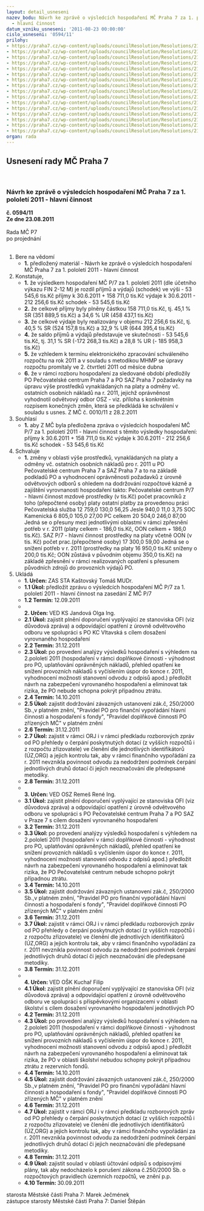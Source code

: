 ```yaml
---
layout: detail_usneseni
nazev_bodu: Návrh ke zprávě o výsledcích hospodaření MČ Praha 7 za 1. pololetí 2011
  - hlavní činnost
datum_vzniku_usneseni: '2011-08-23 00:00:00'
cislo_usneseni: '0594/11'
prilohy:
- https://praha7.cz/wp-content/uploads/councilResolution/Resolutions/21431/39-11-(1)2q2011rada.doc
- https://praha7.cz/wp-content/uploads/councilResolution/Resolutions/21431/39-11-(2)fondy2q2011.doc
- https://praha7.cz/wp-content/uploads/councilResolution/Resolutions/21431/39-11-(3)inv_za_1__pololet%c3%ad_2011.doc
- https://praha7.cz/wp-content/uploads/councilResolution/Resolutions/21431/39-11-(4)v%c3%bdsledky_hospoda%c5%99en%c3%ad_po_za_1__pololet%c3%ad_2011_-_tabulka.doc
- https://praha7.cz/wp-content/uploads/councilResolution/Resolutions/21431/39-11-(5)rozbor_po_mimo_%c5%a1kol_za_1__pololet%c3%ad_2011.doc
- https://praha7.cz/wp-content/uploads/councilResolution/Resolutions/21431/39-11-(6.1)bilance%c4%8derven11verzefv.xls
- https://praha7.cz/wp-content/uploads/councilResolution/Resolutions/21431/39-11-(6.2)v%c3%bddaje%c4%8derven11.xls
- https://praha7.cz/wp-content/uploads/councilResolution/Resolutions/21431/39-11-(6.3)p%c5%99%c3%adjmy%c4%8derven11.xls
- https://praha7.cz/wp-content/uploads/councilResolution/Resolutions/21431/39-11-(6.4)%c4%8derp%c3%a1n%c3%ad_kapit%c3%a1lov%c3%bdch_v%c3%bddaj%c5%af_v_1_pololet%c3%ad_2011.xls
- https://praha7.cz/wp-content/uploads/councilResolution/Resolutions/21431/39-11-(7)rozbor_po_z%c5%a1_a_m%c5%a1_1__pololet%c3%ad__2011.doc
- https://praha7.cz/wp-content/uploads/councilResolution/Resolutions/21431/39-11-(8)rozbory_po_m%c5%a1_z%c5%a1_ii_q.doc
- https://praha7.cz/wp-content/uploads/councilResolution/Resolutions/21431/39-11-(9.1)zhodnocen%c3%adkc_vltavsk%c3%a1.pdf
- https://praha7.cz/wp-content/uploads/councilResolution/Resolutions/21431/39-11-(9.2)zhodnocen%c3%adpo_pc.pdf
- https://praha7.cz/wp-content/uploads/councilResolution/Resolutions/21431/39-11-(9.3)zhodnocen%c3%adpo_saz.pdf
- https://praha7.cz/wp-content/uploads/councilResolution/Resolutions/21431/39-11-usneseni0010_11z.doc
- https://praha7.cz/wp-content/uploads/councilResolution/Resolutions/21431/39-11-2q11zaa.doc
organ: rada
---
```

<div id="ucUsn_pList" class="usn">
	<span><h2>Usnesení rady MČ Praha 7 </h2>
<br></span><div class="standBody">
<span><h3>Návrh ke zprávě o výsledcích hospodaření MČ Praha 7 za 1. pololetí 2011 - hlavní činnost</h3></span><div class="center">
		<strong>č. 0594/11</strong><br>
	</div>
<div class="center">
		<strong>Ze dne 23.08.2011</strong><br><br>
	</div>Rada MČ P7<br> po projednání<br><br><ol>
<li>Bere na vědomí<ul><li>
<strong>1.</strong> předložený materiál - Návrh ke zprávě o výsledcích hospodaření MČ Praha 7 za 1. pololetí 2011 - hlavní činnost</li></ul>
</li>
<li>Konstatuje,<ul>
<li>
<strong>1.</strong> že výsledkem hospodaření MČ P/7 za 1. pololetí 2011 (dle účetního výkazu FIN 2-12 M) je rozdíl příjmů a výdajů (schodek) ve výši 	 -       53 545,6 tis.Kč  příjmy k 30.6.2011   	+    158 711,0 tis.Kč                                                 výdaje k 30.6.2011  	-    212 256,6 tis.Kč                                                                    schodek  	                      -       53 545,6 tis.Kč</li>
<li>
<strong>2.</strong> že celkové příjmy byly plněny částkou 158 711,0 tis.Kč, tj. 45,1  % SR (351 889,5 tis.Kč) a 34,6  % UR (458 437,1 tis.Kč)</li>
<li>
<strong>3.</strong> že celkové výdaje byly realizovány v objemu 212 256,6 tis.Kč, tj. 40,5 % SR (524 157,8 tis.Kč) a 32,9 % UR (644 395,4 tis.Kč)</li>
<li>
<strong>4.</strong> že saldo příjmů a výdajů  představuje ve skutečnosti  -  53 545,6 tis.Kč, tj. 31,1 % SR (-172 268,3 tis.Kč) a 28,8 % UR (- 185 958,3 tis.Kč) </li>
<li>
<strong>5.</strong> že vzhledem  k  termínu elektronického zpracování schváleného rozpočtu na rok 2011 a v souladu s  metodikou  MHMP se úpravy rozpočtu promítaly ve 2. čtvrtletí 2011 od měsíce dubna</li>
<li>
<strong>6.</strong> že v rámci rozboru hospodaření za sledované období předložily PO Pečovatelské centrum Praha 7 a PO SAZ Praha 7 požadavky na úpravu výše prostředků vynakládaných na platy a odměny vč. ostatních osobních nákladů na r. 2011, jejichž oprávněnost vyhodnotil odvětvový odbor OSZ - viz. příloha s konkrétním rozpisem konečných změn, která se předkládá ke schválení v souladu s usnes. Z MČ č. 0010/11 z 28.2.2011</li>
</ul>
</li>
<li>Souhlasí<ul><li>
<strong>1.</strong> aby Z MČ byla předložena zpráva o výsledcích hospodaření MČ P/7 za 1. pololetí 2011 - hlavní činnost s těmito výsledky hospodaření:                                                příjmy k 30.6.2011   	+    158 711,0 tis.Kč                                                              výdaje k 30.6.2011  	-    212 256,6 tis.Kč                                                           schodek  	                      -       53 545,6 tis.Kč</li></ul>
</li>
<li>Schvaluje<ul><li>
<strong>1.</strong> změny  v oblasti výše prostředků, vynakládaných na platy a odměny vč. ostatních osobních nákladů pro r. 2011 u  PO Pečovatelské centrum Praha 7 a SAZ Praha 7 a to na základě podkladů PO a vyhodnocení oprávněnosti požadavků z úrovně odvětvových odborů s ohledem na dodržování rozpočtové kázně a zajištění vyrovnanosti hospodaření takto:                                                                          Pečovatelské centrum P/7 - hlavní činnost                                                                 mzdové prostředky (v tis.Kč)	                                                  počet pracovníků  z toho	                                                                                   (přepočtené osoby) platy	                                  ostatní platby za provedenou práci                Pečovatelská služba   12 759,0   	130,0	                                      56,25  Jesle                                940,0	              11,0	                                        3,75  SOC Kamenická          6 805,0	            105,0	                                      27,00     PC celkem                  20 504,0	             246,0	                                      87,00 Jedná se o přesuny mezi jednotlivými oblastmi v rámci zpřesnění potřeb v r. 2011 (platy celkem - 186,0 tis.Kč, OON celkem + 186,0 tis.Kč).                                                SAZ P/7 - hlavní činnost                                                                                           prostředky na platy včetně OON (v tis. Kč)              počet prac.(přepočtené osoby)               17 300,0	                                                                                                  59,00  Jedná se o snížení potřeb v r. 2011 (prostředky na platy 16 950,0 tis.Kč sníženy o 200,0 tis.Kč; OON zůstává  v původním objemu 350,0 tis.Kč) na základě zpřesnění v rámci realizovaných opatření s přesunem původních zdrojů do provozních výdajů PO.            	</li></ul>
</li>
<li>Ukládá<ul>
<li>
<strong>1. Určen: </strong>ZAS STA Kaštovský Tomáš MUDr.</li>
<li>
<strong>1.1 Úkol: </strong>předložit zprávu o výsledcích hospodaření MČ P/7 za 1. pololetí 2011 - hlavní činnost na zasedání Z MČ P/7</li>
<li>
<strong>1.2 Termín: </strong>12.09.2011</li>
<li>
<strong><br>2. Určen: </strong>VED KS Jandová Olga Ing.</li>
<li>
<strong>2.1 Úkol: </strong>zajistit plnění doporučení vyplývající ze stanoviska OFI (viz důvodová zpráva) a odpovídající opatření z úrovně odvětvového odboru ve spolupráci s PO KC Vltavská s cílem dosažení vyrovnaného hospodaření</li>
<li>
<strong>2.2 Termín: </strong>31.12.2011</li>
<li>
<strong>2.3 Úkol: </strong>po provedení analýzy výsledků hospodaření s výhledem na 2.pololetí 2011 (hospodaření v rámci doplňkové činnosti - výhodnost pro PO, uplatňování oprávněných nákladů, přehled opatření ke snížení provozních nákladů s vyčíslením úspor do konce r. 2011, vyhodnocení možnosti stanovení odvodu z odpisů apod.) předložit návrh na zabezpečení vyrovnaného hospodaření a eliminovat tak rizika, že PO nebude schopna pokrýt případnou ztrátu.</li>
<li>
<strong>2.4 Termín: </strong>14.10.2011</li>
<li>
<strong>2.5 Úkol: </strong>zajistit dodržování závazných ustanovení zák.č, 250/2000 Sb.,v platném znění, "Pravidel PO pro finanční vypořádání hlavní činnosti a hospodaření s fondy", "Pravidel doplňkové činnosti PO zřízených MČ" v platném znění</li>
<li>
<strong>2.6 Termín: </strong>31.12.2011</li>
<li>
<strong>2.7 Úkol: </strong>zajistit v rámci ORJ i v rámci předkladu rozborových zpráv od PO přehledy o čerpání poskytnutých dotací (z vyšších rozpočtů i z rozpočtu zřizovatele) ve členění dle jednotlivých identifikátorů (ÚZ,ORG) a jejich kontrolu tak, aby v rámci finančního vypořádání za r. 2011 nevznikla povinnost odvodu za nedodržení podmínek čerpání jednotlivých druhů dotací či jejich neoznačování dle předepsané metodiky.</li>
<li>
<strong>2.8 Termín: </strong>31.12.2011</li>
<li>
<strong><br>3. Určen: </strong>VED OSZ Remeš René Ing.</li>
<li>
<strong>3.1 Úkol: </strong>zajistit plnění doporučení vyplývající ze stanoviska OFI (viz důvodová zpráva) a odpovídající opatření z úrovně odvětvového odboru ve spolupráci s PO Pečovatelské centrum Praha 7 a PO SAZ v Praze 7  s cílem dosažení vyrovnaného hospodaření</li>
<li>
<strong>3.2 Termín: </strong>31.12.2011</li>
<li>
<strong>3.3 Úkol: </strong>po provedení analýzy výsledků hospodaření s výhledem na 2.pololetí 2011 (hospodaření v rámci doplňkové činnosti - výhodnost pro PO, uplatňování oprávněných nákladů, přehled opatření ke snížení provozních nákladů s vyčíslením úspor do konce r. 2011, vyhodnocení možnosti stanovení odvodu z odpisů apod.) předložit návrh na zabezpečení vyrovnaného hospodaření a eliminovat tak rizika, že PO Pečovatelské centrum nebude schopno pokrýt případnou ztrátu.</li>
<li>
<strong>3.4 Termín: </strong>14.10.2011</li>
<li>
<strong>3.5 Úkol: </strong>zajistit dodržování závazných ustanovení zák.č, 250/2000 Sb.,v platném znění, "Pravidel PO pro finanční vypořádání hlavní činnosti a hospodaření s fondy", "Pravidel doplňkové činnosti PO zřízených MČ" v platném znění</li>
<li>
<strong>3.6 Termín: </strong>31.12.2011</li>
<li>
<strong>3.7 Úkol: </strong>zajistit v rámci ORJ i v rámci předkladu rozborových zpráv od PO přehledy o čerpání poskytnutých dotací (z vyšších rozpočtů i z rozpočtu zřizovatele) ve členění dle jednotlivých identifikátorů (ÚZ,ORG) a jejich kontrolu tak, aby v rámci finančního vypořádání za r. 2011 nevznikla povinnost odvodu za nedodržení podmínek čerpání jednotlivých druhů dotací či jejich neoznačování dle předepsané metodiky.</li>
<li>
<strong>3.8 Termín: </strong>31.12.2011</li>
<li>
<strong><br>4. Určen: </strong>VED OŠK Kuchař Filip</li>
<li>
<strong>4.1 Úkol: </strong>zajistit plnění doporučení vyplývající ze stanoviska OFI (viz důvodová zpráva) a odpovídající opatření z úrovně odvětvového odboru ve spolupráci s příspěvkovými organizacemi v oblasti školství  s cílem dosažení vyrovnaného hospodaření jednotlivých PO</li>
<li>
<strong>4.2 Termín: </strong>31.12.2011</li>
<li>
<strong>4.3 Úkol: </strong>po provedení analýzy výsledků hospodaření s výhledem na 2.pololetí 2011 (hospodaření v rámci doplňkové činnosti - výhodnost pro PO, uplatňování oprávněných nákladů, přehled opatření ke snížení provozních nákladů s vyčíslením úspor do konce r. 2011, vyhodnocení možnosti stanovení odvodu z odpisů apod.) předložit návrh na zabezpečení vyrovnaného hospodaření a eliminovat tak rizika, že PO v oblasti školství  nebudou schopny pokrýt případnou ztrátu z rezervních fondů.</li>
<li>
<strong>4.4 Termín: </strong>14.10.2011</li>
<li>
<strong>4.5 Úkol: </strong>zajistit dodržování závazných ustanovení zák.č, 250/2000 Sb.,v platném znění, "Pravidel PO pro finanční vypořádání hlavní činnosti a hospodaření s fondy", "Pravidel doplňkové činnosti PO zřízených MČ" v platném znění</li>
<li>
<strong>4.6 Termín: </strong>31.12.2011</li>
<li>
<strong>4.7 Úkol: </strong>zajistit v rámci ORJ i v rámci předkladu rozborových zpráv od PO přehledy o čerpání poskytnutých dotací (z vyšších rozpočtů i z rozpočtu zřizovatele) ve členění dle jednotlivých identifikátorů (ÚZ,ORG) a jejich kontrolu tak, aby v rámci finančního vypořádání za r. 2011 nevznikla povinnost odvodu za nedodržení podmínek čerpání jednotlivých druhů dotací či jejich neoznačování dle předepsané metodiky.</li>
<li>
<strong>4.8 Termín: </strong>31.12.2011</li>
<li>
<strong>4.9 Úkol: </strong>zajistit soulad v oblasti účtování odpisů s odpisovými plány, tak aby nedocházelo k porušení zákona č.250/2000 Sb. o rozpočtových pravidlech územních rozpočtů, ve znění p.p.</li>
<li>
<strong>4.10 Termín: </strong>30.09.2011</li>
</ul>
</li>
</ol>starosta Městské části Praha 7: Marek Ječmének<br>zástupce starosty Městské části Praha 7: Daniel Štěpán 
</div>
</div>